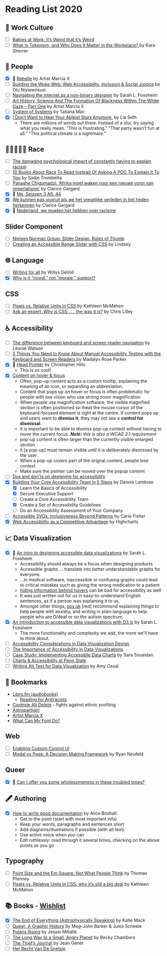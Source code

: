 # Reading List 2020

## 🏢 Work Culture

- [ ] [Babies at Work: It’s Weird that it’s Weird](https://medium.com/@wifelette/babies-at-work-its-weird-that-it-s-weird-b285b070d456)
- [ ] [What Is Tokenism, and Why Does It Matter in the Workplace? ](https://business.vanderbilt.edu/news/2018/02/26/tokenism-in-the-workplace/) by Kara Sherrer

## 🙂 People

- [x] 📼 [Rebelle](https://www.youtube.com/watch?v=KDPt9Bb2pFU) by Artist Marcia X
- [ ] [Building the Woke Web: Web Accessibility, Inclusion & Social Justice](https://alistapart.com/article/building-the-woke-web/) by Olu Niyiawosusi
- [ ] [Navigating the internet as a non-binary designer](https://fossheim.io/writing/posts/non-binary-design/) by Sarah L. Fossheim
- [ ] [Art History, Science And The Formation Of Blackness Within The White Gaze – Part One](https://history.expert/the-formation-of-blackness/) by Artist Marcia X
- [ ] [System of Systems](https://www.youtube.com/watch?v=TzGfBV67Tac) by Tatiana Mac
- [x] [I Don’t Want to Hear Your Ableist Slurs Anymore.](https://medium.com/@LiaSeth/i-dont-want-to-hear-your-ableist-slurs-anymore-229538b9fc80) by Lia Seth
	- There are millions of words out there. Instead of a slur, try saying what you really mean. “This is frustrating.” “That party wasn’t fun at all.” “This political climate is a nightmare.”

## 👩🏿‍🤝‍🧑🏻 Race

- [ ] [The damaging psychological impact of constantly having to explain racism](https://metro.co.uk/2020/02/25/psychological-impact-constantly-explain-racism-12147969/?ito=article.desktop.share.bottom.twitter)
- [ ] [10 Books About Race To Read Instead Of Asking A POC To Explain It To You](https://www.bustle.com/entertainment/10-books-about-race-to-read-instead-of-asking-a-person-of-color-to-explain-things-to-you-8548796) by Sadie Trombetta
- [ ] [Panashe Chigumadzi: ‘Afrika moet waken voor een nieuwe vorm van imperialisme’](https://www.amnesty.nl/wordt-vervolgd/panashe-chigumadzi-toekomst-van-afrika) by Clarice Gargard
- [x] 📼 [Ma, Seizoen 3 Afl. 44](https://www.npostart.nl/m/01-06-2020/KN_1714121)
- [x] [We kunnen pas vooruit als we het vreselijke verleden in het heden herkennen](https://www.vn.nl/clarice-gargard-verleden-heden/) by Clarice Gargard
- [x] 📼 [Nederland, we moeten het hebben over racisme](https://www.youtube.com/watch?v=tCQ0Y4DFHY0)

## Slider Component

- [ ] [Nielsen Norman Group: Slider Design, Rules of Thumb](https://www.nngroup.com/articles/gui-slider-controls/)
- [ ] [Creating an Accessible Range Slider with CSS](https://www.a11ywithlindsey.com/blog/creating-accessible-range-slider-css) by Lindsey

## 🌐 Language

- [ ] [Writing for all](https://medium.com/gusto-design/writing-for-all-3e82c504b694) by Willys DeVoll
- [x] [Why is it “moral,” not “morale,” support?](https://www.grammarphobia.com/blog/2010/11/moral-morale.html)

## CSS

- [ ] [Pixels vs. Relative Units in CSS](https://www.24a11y.com/2019/pixels-vs-relative-units-in-css-why-its-still-a-big-deal/) by Kathleen McMahon
- [ ] [Ask an expert: Why is CSS . . . the way it is?](https://increment.com/frontend/ask-an-expert-why-is-css-the-way-it-is/) by Chris Lilley

## ♿ Accessibility

- [ ] [The difference between keyboard and screen reader navigation](https://tink.uk/the-difference-between-keyboard-and-screen-reader-navigation/) by Léonie Watson
- [ ] [5 Things You Need to Know About Manual Accessibility Testing with the Keyboard and Screen Readers ](https://dev.to/madalynrose/5-things-you-need-to-know-about-manual-accessibility-testing-with-the-keyboard-and-screen-readers-3512) by Madalyn Rose Parker 
- [x] 📼 [Head Pointer](https://www.youtube.com/watch?v=NL0x-b6zZ8Y) by Christopher Hills
	- This is so cool!
- [x] [Content on hover & focus](https://accessuse.eu/en/Content-hover-focus.html)
	- Often, pop-up content acts as a custom tooltip, explaining the meaning of an icon, or expanding an abbreviation.
	- Content that pops up on hover or focus is often problematic for people with low vision who use strong zoom magnification
	- When people use magnification software, the visible magnified section is often positioned so theat the mouse cursor of the keyboard-focused element is right at the centre. If content pops up and users want to **dismiss it**, they may not see a **control for dismissal**.
	- it is important to be able to dismiss pop-up content without having to move the current focus. _**Note:** this is also a WCAG 2.1 requirement_
	- pop-up content is often larger than the currently visible enlarged section
	- it [a pop-up] must remain visible until it is deliberately dismissed by the user
	- When a pop-up covers part of the orignal content, people lose context
	- Make sure the pointer can be moved over the popup content
- [ ] [Dos and don'ts on designing for accessibility](https://accessibility.blog.gov.uk/2016/09/02/dos-and-donts-on-designing-for-accessibility/)
- [x] [Building Your Core Accessibility Team in 5 Steps](https://www.deque.com/blog/steps-build-core-accessibility-team/) by Dennis Lembree
	- [x] Learn the Basics of Accessibility
	- [x] Secure Executive Support
	- [ ] Create a Core Accessibility Team
	- [x] Create a Set of Accessibility Guidelines
	- [ ] Do an Accessibility Assessment of Your Company
- [ ] [Accessible SVGs: Inclusiveness Beyond Patterns](https://www.smashingmagazine.com/2020/03/accessible-svgs-inclusiveness-beyond-patterns/) by Carie Fisher
- [x] [Web Accessibility as a Competitive Advantage](https://www.youtube.com/watch?v=VlRYFaYVxOc) by Highcharts
	
## 📈 Data Visualization

- [x] 🌟 [An intro to designing accessible data visualizations](https://fossheim.io/writing/posts/accessible-dataviz-design/) by Sarah L. Fossheim
	- Accessibility should always be a focus when designing products
	- Accessible graphs ... translate into better understandable graphs for everyone.
	- ...in medical software, inaccessible or confusing graphs could lead to critical mistakes such as giving the wrong medication to a patient
	- [hiding information behind hovers](https://accessuse.eu/en/Content-hover-focus.html) can be bad for accessibility as well
	- It was just written out for us in easy-to-understand English sentences, as if a person was explaining it to us.
	- Amongst other things, [gov.uk](https://accessibility.blog.gov.uk/2016/09/02/dos-and-donts-on-designing-for-accessibility/) [red] recommend explaining things to help people with anxiety, and writing in plain language to help people who are D/deaf or on the autism spectrum.
- [x] [An introduction to accessible data visualizations with D3.js](https://fossheim.io/writing/posts/accessible-dataviz-d3-intro/) by Sarah L. Fossheim
	- The more functionality and complexity we add, the more we'll have to think about.
- [ ] [Accessibility Considerations in Data Visualization Design](https://keen.io/blog/accessibility-in-data-vis/)
- [ ] [The Importance of Accessibility in Data Visualizations](https://psmag.com/social-justice/how-to-make-visiualizations-more-accessible)
- [ ] [Case Study: Implementing Accessible Data Charts](https://www.sarasoueidan.com/blog/accessible-data-charts-for-khan-academy-2018-annual-report/) by Sara Soueidan
- [ ] [Charts & Accessibility at Penn State](https://accessibility.psu.edu/images/charts/)
- [ ] [Writing Alt Text for Data Visualization](https://medium.com/nightingale/writing-alt-text-for-data-visualization-2a218ef43f81) by Amy Cesal

## 🔖 Bookmarks

- [Libro.fm (audiobooks)](https://libro.fm/)
	- [Reading for Antiracists](https://blog.libro.fm/reading-for-antiracists/)
- [Controle Alt Delete](https://controlealtdelete.nl/) - fights against ethnic profiling
- [Astropartigirl](https://astropartigirl.com/)
- [Artist Marcia X](https://www.artistmarciax.com/)
- [What Can My Font Do?](https://wakamaifondue.com/)

## Web

- [ ] [Enabling Custom Control UI](https://github.com/MicrosoftEdge/MSEdgeExplainers/blob/main/ControlUICustomization/explainer.md)
- [ ] [Modal vs Page: A Decision Making Framework](https://uxplanet.org/modal-vs-page-a-decision-making-framework-34453e911129) by Ryan Neufeld

## Queer

- [x] 📼 [Can I offer you some wholesomeness in these troubled times? ](https://www.tiktok.com/@gay_alien_king/video/6834895290651249925?u_code=d2i2065kjm6e81&preview_pb=0&language=en&_d=d2i22l5jkalaf3&share_item_id=6834895290651249925&timestamp=1591661804&user_id=6613535872682278918&utm_source=copy&utm_campaign=client_share&utm_medium=android&share_app_name=musically&share_iid=6833632300527273733&source=h5_m)

## 🖋 Authoring

- [x] [How to write good documentation](https://twitter.com/sundress/status/1289137269094273024) by Alice Boxhall:
	- Get to the point (start with most important info)
	- Keep your words, paragraphs and sentences short
	- Add diagrams/illustrations if possible (with alt text)
	- Use active voice when you can
	- Edit ruthlessly: read through it several times, checking on the above points as you go
	
## Typography

- [ ] [Point Size and the Em Square: Not What People Think](https://www.thomasphinney.com/2011/03/point-size/) by Thomas Phinney
- [ ] [Pixels vs. Relative Units in CSS: why it’s still a big deal](https://www.24a11y.com/2019/pixels-vs-relative-units-in-css-why-its-still-a-big-deal/) by Kathleen McMahon 
	
## 📚 Books - [Wishlist](https://libro.fm/wishlist/1168380)

- [x] [The End of Everything (Astrophysically Speaking)](https://libro.fm/audiobooks/9781797106502-the-end-of-everything) by Katie Mack
- [ ] [Queer: A Graphic History](https://iconbooks.com/ib-title/queer-a-graphic-history/) by Meg-John Barker & Jules Scheele
- [ ] [Polaris Rising](https://libro.fm/audiobooks/9780062892294-polaris-rising) by Jessie Mihalik
- [ ] [The Long Way to a Small, Angry Planet](https://libro.fm/audiobooks/9780062969538-the-long-way-to-a-small-angry-planet) by Becky Chambers
- [ ] [The Thief’s Journal](https://en.wikipedia.org/wiki/The_Thief%27s_Journal) by Jean Genet
- [ ] [Her Recht Van De Snelste](https://kiosk.decorrespondent.nl/products/het-recht-van-de-snelste)
